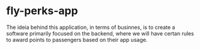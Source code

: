 # fly-perks-app
The ideia behind this application, in terms of businnes, is to create a software primarily focused on the backend, where we will have certan rules to award points to passengers based on their app usage.
